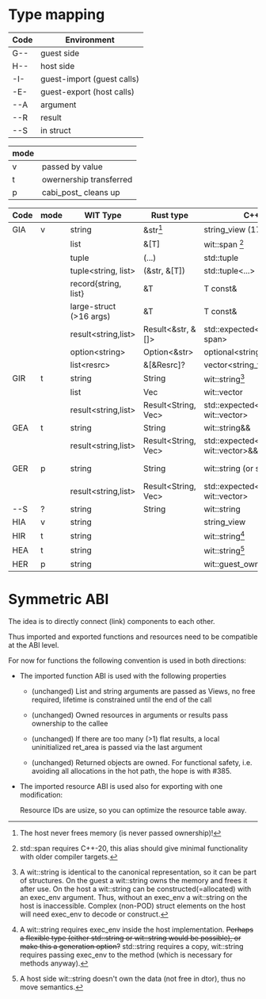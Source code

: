 # Type mapping

| Code | Environment |
| --- | --- |
| G-- | guest side |
| H-- | host side |
| -I- | guest-import (guest calls) |
| -E- | guest-export (host calls) |
| --A | argument |
| --R | result |
| --S | in struct |

| mode | |
| --- | --- |
| v | passed by value |
| t | owernership transferred |
| p | cabi_post_ cleans up |

| Code | mode | WIT Type | Rust type | C++ Type | Lower | Reason |
| --- | --- | --- | --- | --- | --- | --- |
| GIA | v | string | &str[^1] | string_view (17) | addr, len | |
| | | list | &[T] | wit::span [^5] | addr, len | |
| | | tuple | (...) | std::tuple | 0, 1, ...| |
| | | tuple<string, list> | (&str, &[T]) | std::tuple<...> | a,l,a,l | 
| | | record{string, list} | &T | T const& | a,l,a,l | 
| | | large-struct (>16 args) | &T | T const& | &t |
| | | result<string,list> | Result<&str, &[]> | std::expected<string_view, span> | d,a,l |
| | | option\<string> | Option\<&str> | optional<string_view> const& | d,a,l|
| | | list\<resrc> | &[\&Resrc]? | vector<string_view> const& | a,l|
| GIR | t | string | String | wit::string[^2] | &(addr, len) | |
| | | list | Vec | wit::vector | &(a,l) |
| | | result<string,list> | Result<String, Vec> | std::expected<wit::string, wit::vector> | &(d,a,l) |
| GEA | t | string | String | wit::string&& | addr, len |
| | | result<string,list> | Result<String, Vec> | std::expected<wit::string, wit::vector>&& | d,a,l |
| GER | p | string | String | wit::string (or std?) | -> &(a,l) cabi_post_N:P/I#F |
| | | result<string,list> | Result<String, Vec> | std::expected<wit::string, wit::vector> | -> &(d,a,l) cabi_post |
| --S | ? | string | String | wit::string | addr, len |
| HIA | v | string | | string_view | a,l |
| HIR | t | string | | wit::string[^3] | &(a,l) |
| HEA | t | string | | wit::string[^4] | a,l | 
| HER | p | string | | wit::guest_owned<string_view> | -> &(a,l) |

[^1]: The host never frees memory (is never passed ownership)!

[^2]: A wit::string is identical to the canonical representation, so it can be part of structures. On the guest a wit::string owns the memory and frees it after use.
On the host a wit::string can be constructed(=allocated) with an exec_env argument. Thus, without an exec_env a wit::string on the host is inaccessible.
Complex (non-POD) struct elements on the host will need exec_env to decode or construct.

[^3]: A wit::string requires exec_env inside the host implementation. ~~Perhaps a flexible type (either std::string or wit::string would be possible), or make this a generation option?~~ std::string requires a copy, wit::string requires passing exec_env to the method (which is necessary for methods anyway).

[^4]: A host side wit::string doesn't own the data (not free in dtor), thus no move semantics.

[^5]: std::span requires C++-20, this alias should give minimal functionality with older compiler targets.

# Symmetric ABI

The idea is to directly connect (link) components to each other.

Thus imported and exported functions and resources need to be compatible
at the ABI level.

For now for functions the following convention is used in both directions:

 - The imported function ABI is used with the following properties

    - (unchanged) List and string arguments are passed as Views, no free
      required, lifetime is constrained until the end of the call

    - (unchanged) Owned resources in arguments or results pass ownership
      to the callee

    - (unchanged) If there are too many (>1) flat results, a local
      uninitialized ret_area is passed via the last argument

    - (unchanged) Returned objects are owned.
      For functional safety, i.e. avoiding all
      allocations in the hot path, the hope is with #385.

 - The imported resource ABI is used also for exporting
   with one modification:

   Resource IDs are usize, so you can optimize the resource table away.
